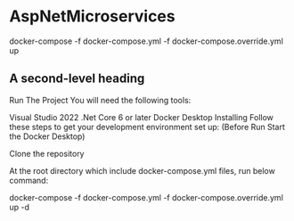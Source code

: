 # AspNetMicroservices

docker-compose -f docker-compose.yml -f docker-compose.override.yml up

## A second-level heading
Run The Project
You will need the following tools:

Visual Studio 2022
.Net Core 6 or later
Docker Desktop
Installing
Follow these steps to get your development environment set up: (Before Run Start the Docker Desktop)

Clone the repository

At the root directory which include docker-compose.yml files, run below command:

docker-compose -f docker-compose.yml -f docker-compose.override.yml up -d
